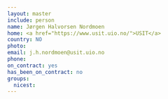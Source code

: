 ```yaml
---
layout: master
include: person
name: Jørgen Halvorsen Nordmoen
home: <a href="https://www.usit.uio.no/">USIT</a>
country: NO
photo:
email: j.h.nordmoen@usit.uio.no
phone:
on_contract: yes
has_been_on_contract: no
groups:
  nicest:
---
```


